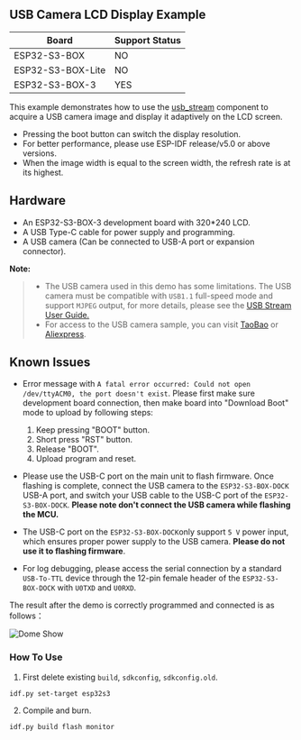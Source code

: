 ## USB Camera LCD Display Example

| Board             | Support Status |
| ----------------- | -------------- |
| ESP32-S3-BOX      | NO             |
| ESP32-S3-BOX-Lite | NO             |
| ESP32-S3-BOX-3    | YES            |

This example demonstrates how to use the [usb_stream](https://components.espressif.com/components/espressif/usb_stream) component to acquire a USB camera image and display it adaptively on the LCD screen.

* Pressing the boot button can switch the display resolution. 
* For better performance, please use ESP-IDF release/v5.0 or above versions.
* When the image width is equal to the screen width, the refresh rate is at its highest.

## Hardware

* An ESP32-S3-BOX-3 development board with 320*240 LCD.
* A USB Type-C cable for power supply and programming.
* A USB camera (Can be connected to USB-A port or expansion connector).

**Note:**
 >* The USB camera used in this demo has some limitations. The USB camera must be compatible with `USB1.1` full-speed mode and support `MJPEG` output, for more details, please see the [USB Stream User Guide.](https://docs.espressif.com/projects/esp-iot-solution/en/latest/usb/usb_host/usb_stream.html)
 >* For access to the USB camera sample, you can visit [TaoBao](https://item.taobao.com/item.htm?ft=t&id=742819252609) or [Aliexpress](https://www.aliexpress.us/item/3256805938146328.html?gatewayAdapt=glo2usa4itemAdapt).

## Known Issues

* Error message with `A fatal error occurred: Could not open /dev/ttyACM0, the port doesn't exist`. Please first make sure development board connection, then make board into "Download Boot" mode to upload by following steps:
  1. Keep pressing  "BOOT" button.
  2. Short press "RST" button.
  3. Release "BOOT".
  4. Upload program and reset.

* Please use the USB-C port on the main unit to flash firmware. Once flashing is complete, connect the USB camera to the `ESP32-S3-BOX-DOCK` USB-A port, and switch your USB cable to the USB-C port of the `ESP32-S3-BOX-DOCK`. **Please note don't connect the USB camera while flashing the MCU.** 

* The USB-C port on the `ESP32-S3-BOX-DOCK`only support `5 V` power input, which ensures proper power supply to the USB camera. **Please do not use it to flashing firmware**.

* For log debugging, please access the serial connection by a standard `USB-To-TTL` device through the 12-pin female header of the `ESP32-S3-BOX-DOCK` with `U0TXD` and `U0RXD`.


The result after the demo is correctly programmed and connected is as follows：

![Dome Show](https://dl.espressif.com/AE/ESP-BOX/usb_camera_lcd_display.gif)

### How To Use 

1. First delete existing `build`, `sdkconfig`, `sdkconfig.old`.
```
idf.py set-target esp32s3
```

2. Compile and burn.
```
idf.py build flash monitor
```
